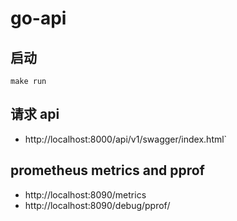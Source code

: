 # go-api

## 启动
`make run`

## 请求 api

- http://localhost:8000/api/v1/swagger/index.html`

## prometheus metrics and pprof
- http://localhost:8090/metrics
- http://localhost:8090/debug/pprof/